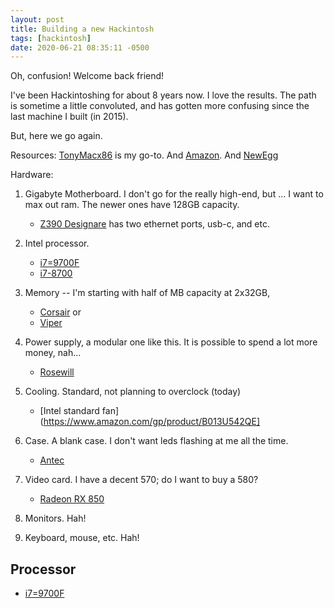 ```yaml
---
layout: post
title: Building a new Hackintosh
tags: [hackintosh]
date: 2020-06-21 08:35:11 -0500
---
```

Oh, confusion! Welcome back friend!

I've been Hackintoshing for about 8 years now. I love the results.
The path is sometime a little convoluted, and has gotten more confusing
since the last machine I built (in 2015).

But, here we go again.

Resources: [TonyMacx86]() is my go-to. And [Amazon](). And [NewEgg]()

Hardware:
1. Gigabyte Motherboard. I don't go for the really high-end, but ...
   I want to max out ram. The newer ones have 128GB capacity.
   * [Z390 Designare](https://www.amazon.com/dp/B07K8RJZRG/?tag=tonymacx86com-20)
   has two ethernet ports, usb-c, and etc.
2. Intel processor.
   * [i7=9700F](https://www.amazon.com/gp/product/B07S8DWXT3/)
   * [i7-8700](https://www.bhphotovideo.com/c/product/1356633-REG/intel_bx80684i78700_core_i7_8700_3_2_ghz.html)
3. Memory -- I'm starting with half of MB capacity at 2x32GB, 
   * [Corsair](https://www.amazon.com/gp/product/B081BTGNDW/) or
   * [Viper](https://www.amazon.com/gp/product/B0865HHQYT/)
4. Power supply, a modular one like this.    It is possible to spend a lot more money, nah...
   * [Rosewill](https://www.amazon.com/gp/product/B00PCLGZOC)

5. Cooling. Standard, not planning to overclock (today)
   * [Intel standard fan](https://www.amazon.com/gp/product/B013U542QE]
6. Case. A blank case. I don't want leds flashing at me all the time.
   * [Antec](https://www.amazon.com/gp/product/B07LBXP8KZ)
7. Video card. I have a decent 570; do I want to buy a 580?
   * [Radeon RX 850](https://www.amazon.com/gp/product/B06Y66K3XD)
8. Monitors. Hah!
9. Keyboard, mouse, etc. Hah!

## Processor


* [i7=9700F](https://www.amazon.com/gp/product/B07S8DWXT3/)
